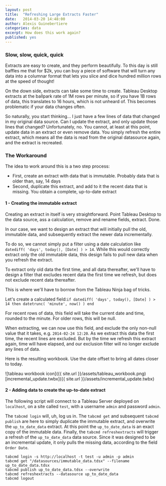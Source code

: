 ```yaml
---
layout: post
title:  "Refreshing Large Extracts Faster"
date:   2014-03-20 14:48:00
author: Alexis Guinebertiere
categories: data
excerpt: How does this work again?
published: yes
---
```


### Slow, slow, quick, quick ###

Extracts are easy to create, and they perform beautifully. To this day is still baffles me that for $2k, you can buy a piece of software that will turn any data into a columnar format that lets you slice and dice hundred million rows at the speed of thought!

On the down side, extracts can take some time to create. Tableau Desktop extracts at the ballpark rate of 1M rows per minute, so if you have 1B rows of data, this translates to 16 hours, which is not unheard of. This becomes problematic if your data changes often.

So naturally, you start thinking... I just have a few lines of data that changed in my original data source. Can I update the extract, and only update those lines that changed? Unfortunately, no. You cannot, at least at this point, update data in an extract or even remove data. You simply refresh the entire extract, which means all the data is read from the original datasource again, and the extract is recreated.

### The Workaround ###

The idea to work around this is a two step process:
- First, create an extract with data that is immutable. Probably data that is older than, say, 14 days
- Second, duplicate this extract, and add to it the recent data that is missing. You obtain a complete, up-to-date extract

#### 1 - Creating the immutable extract ####

Creating an extract in itself is very straightforward. Point Tableau Desktop to the data source, ass a calculation, remove and rename fields, extract. Done.

In our case, we want to design an extract that will initially pull the old, immutable data, and subsequently extract the newer data incrementally.

To do so, we cannot simply put a filter using a date calculation like `datediff( 'days', today(), [Date] ) > 14`. While this would correctly extract only the old immutable data, this design fails to pull new data when you refresh the extract.

To extract only old data the first time, and all data thereafter, we'll have to design a filter that excludes recent data the first time we refresh, but does not exclude recent data thereafter.

This is where we'll have to borrow from the Tableau Ninja bag of tricks.

Let's create a calculated field:`if datediff( 'days', today(), [Date] ) > 14 then datetrunc( 'minute', now() ) end`

For recent rows of data, this field will take the current date and time, rounded to the minute. For older rows, this will be null.

When extracting, we can now use this field, and exclude the only non-null value that it takes, e.g. `2014-02-24 12:20`. As we extract this data the first time, the recent lines are excluded. But by the time we refresh this extract again, time will have elapsed, and our exclusion filter will no longer exclude any lines of data.

Here is the resulting workbook. Use the date offset to bring all dates closer to today.

<p class='hyperlink' markdown='1'>
![tableau workbook icon]({{ site.url }}/assets/tableau_workbook.png)
[incremental_update.twbx]({{ site.url }}/assets/incremental_update.twbx)
</p>

#### 2 - Adding data to create the up-to-date extract  ####

The following script will connect to a Tableau Server deployed on `localhost`, on a site called `test`, with a username `admin` and password `admin`.

The `tabcmd login` will, uh, log us in. The `tabcmd get` and subsequent `tabcmd publish` are here to simply duplicate the immutable extract, and overwrite the `up_to_date_data` extract. At this point the `up_to_date_data` is an exact copy of the immutable data. Finally, the `tabcmd refreshextracts` will trigger a refresh of the `up_to_date_data` data source. Since it was designed to be an incremental update, it only pulls the missing data, according to the field `Order Date`.


```
tabcmd login -s http://localhost -t test -u admin -p admin
tabcmd get "/datasources/immutable_data.tdsx" --filename up_to_date_data.tdsx
tabcmd publish up_to_date_data.tdsx --overwrite
tabcmd refreshextracts --datasource up_to_date_data
tabcmd logout
```
